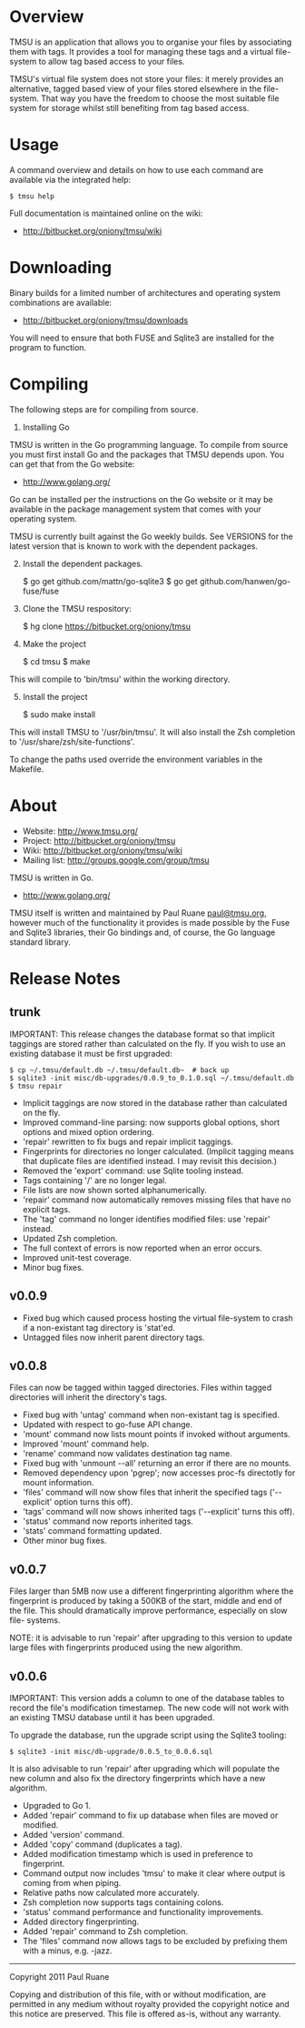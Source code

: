 Overview
========

TMSU is an application that allows you to organise your files by associating
them with tags. It provides a tool for managing these tags and a virtual
file-system to allow tag based access to your files.

TMSU's virtual file system does not store your files: it merely provides an
alternative, tagged based view of your files stored elsewhere in the file-
system. That way you have the freedom to choose the most suitable file system
for storage whilst still benefiting from tag based access.

Usage
=====

A command overview and details on how to use each command are available via the
integrated help:

    $ tmsu help

Full documentation is maintained online on the wiki:

  * <http://bitbucket.org/oniony/tmsu/wiki>

Downloading
===========

Binary builds for a limited number of architectures and operating system
combinations are available:

  * <http://bitbucket.org/oniony/tmsu/downloads>

You will need to ensure that both FUSE and Sqlite3 are installed for the
program to function.

Compiling
=========

The following steps are for compiling from source.

1. Installing Go

TMSU is written in the Go programming language. To compile from source you must
first install Go and the packages that TMSU depends upon. You can get that from
the Go website:

  * http://www.golang.org/

Go can be installed per the instructions on the Go website or it may be
available in the package management system that comes with your operating
system.

TMSU is currently built against the Go weekly builds. See VERSIONS for the
latest version that is known to work with the dependent packages.

2. Install the dependent packages.

    $ go get github.com/mattn/go-sqlite3
    $ go get github.com/hanwen/go-fuse/fuse

3. Clone the TMSU respository:

    $ hg clone https://bitbucket.org/oniony/tmsu

4. Make the project

    $ cd tmsu
    $ make

This will compile to 'bin/tmsu' within the working directory.

5. Install the project

    $ sudo make install

This will install TMSU to '/usr/bin/tmsu'.
It will also install the Zsh completion to '/usr/share/zsh/site-functions'.

To change the paths used override the environment variables in the Makefile.

About
=====

  * Website: <http://www.tmsu.org/>
  * Project: <http://bitbucket.org/oniony/tmsu>
  * Wiki: <http://bitbucket.org/oniony/tmsu/wiki>
  * Mailing list: <http://groups.google.com/group/tmsu>

TMSU is written in Go.

  * <http://www.golang.org/>

TMSU itself is written and maintained by Paul Ruane <paul@tmsu.org>, however
much of the functionality it provides is made possible by the Fuse and Sqlite3
libraries, their Go bindings and, of course, the Go language standard library.

Release Notes
=============

trunk
-----

IMPORTANT: This release changes the database format so that implicit taggings
are stored rather than calculated on the fly. If you wish to use an existing
database it must be first upgraded:
  
    $ cp ~/.tmsu/default.db ~/.tmsu/default.db~  # back up
    $ sqlite3 -init misc/db-upgrades/0.0.9_to_0.1.0.sql ~/.tmsu/default.db
    $ tmsu repair

  * Implicit taggings are now stored in the database rather than calculated on
    the fly.
  * Improved command-line parsing: now supports global options, short options
    and mixed option ordering.
  * 'repair' rewritten to fix bugs and repair implicit taggings.
  * Fingerprints for directories no longer calculated. (Implicit tagging means
    that duplicate files are identified instead. I may revisit this decision.)
  * Removed the 'export' command: use Sqlite tooling instead.
  * Tags containing '/' are no longer legal.
  * File lists are now shown sorted alphanumerically.
  * 'repair' command now automatically removes missing files that have no
    explicit tags.
  * The 'tag' command no longer identifies modified files: use 'repair'
    instead.
  * Updated Zsh completion.
  * The full context of errors is now reported when an error occurs.
  * Improved unit-test coverage.
  * Minor bug fixes.

v0.0.9
------

  * Fixed bug which caused process hosting the virtual file-system to crash if
    a non-existant tag directory is 'stat'ed.
  * Untagged files now inherit parent directory tags.

v0.0.8
------

Files can now be tagged within tagged directories. Files within tagged
directories will inherit the directory's tags.

  * Fixed bug with 'untag' command when non-existant tag is specified.
  * Updated with respect to go-fuse API change. 
  * 'mount' command now lists mount points if invoked without arguments.
  * Improved 'mount' command help.
  * 'rename' command now validates destination tag name.
  * Fixed bug with 'unmount --all' returning an error if there are no mounts.
  * Removed dependency upon 'pgrep'; now accesses proc-fs directotly for mount
    information.
  * 'files' command will now show files that inherit the specified tags
    ('--explicit' option turns this off).
  * 'tags' command will now shows inherited tags ('--explicit' turns this off).
  * 'status' command now reports inherited tags.
  * 'stats' command formatting updated.
  * Other minor bug fixes.

v0.0.7
------

  Files larger than 5MB now use a different fingerprinting algorithm where the
  fingerprint is produced by taking a 500KB of the start, middle and end of the
  file. This should dramatically improve performance, especially on slow file-
  systems.

  NOTE: it is advisable to run 'repair' after upgrading to this version to update
        large files with fingerprints produced using the new algorithm.

v0.0.6
------

IMPORTANT: This version adds a column to one of the database tables to record
the file's modification timestamep. The new code will not work with an
existing TMSU database until it has been upgraded.

To upgrade the database, run the upgrade script using the Sqlite3 tooling:

    $ sqlite3 -init misc/db-upgrade/0.0.5_to_0.0.6.sql

It is also advisable to run 'repair' after upgrading which will populate the
new column and also fix the directory fingerprints which have a new algorithm.

  * Upgraded to Go 1.
  * Added 'repair' command to fix up database when files are moved or modified.
  * Added 'version' command.
  * Added 'copy' command (duplicates a tag).
  * Added modification timestamp which is used in preference to fingerprint.
  * Command output now includes 'tmsu' to make it clear where output is coming
    from when piping.
  * Relative paths now calculated more accurately.
  * Zsh completion now supports tags containing colons.
  * 'status' command performance and functionality improvements.
  * Added directory fingerprinting.
  * Added 'repair' command to Zsh completion.
  * The 'files' command now allows tags to be excluded by prefixing them with a
    minus, e.g. -jazz.

- - -

Copyright 2011 Paul Ruane

Copying and distribution of this file, with or without modification,
are permitted in any medium without royalty provided the copyright
notice and this notice are preserved.  This file is offered as-is,
without any warranty.
